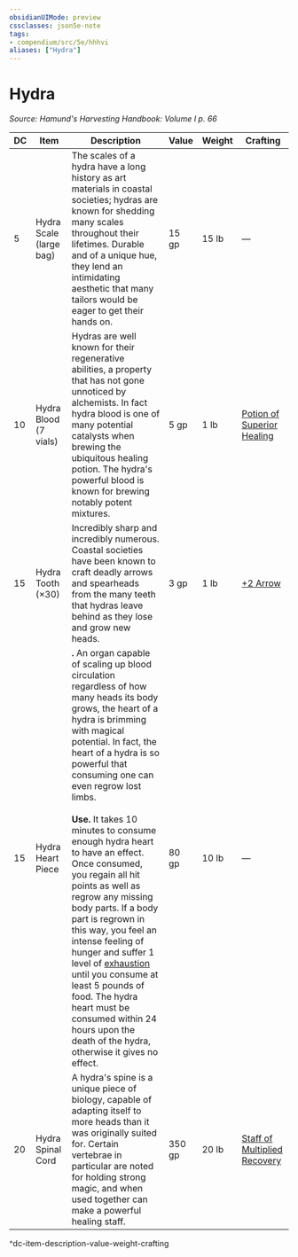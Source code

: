 ```yaml
---
obsidianUIMode: preview
cssclasses: json5e-note
tags:
- compendium/src/5e/hhhvi
aliases: ["Hydra"]
---
```

# Hydra
*Source: Hamund's Harvesting Handbook: Volume I p. 66* 

| DC | Item | Description | Value | Weight | Crafting |
|----|------|-------------|-------|--------|----------|
| 5 | Hydra Scale (large bag) | The scales of a hydra have a long history as art materials in coastal societies; hydras are known for shedding many scales throughout their lifetimes. Durable and of a unique hue, they lend an intimidating aesthetic that many tailors would be eager to get their hands on. | 15 gp | 15 lb | — |
| 10 | Hydra Blood (7 vials) | Hydras are well known for their regenerative abilities, a property that has not gone unnoticed by alchemists. In fact hydra blood is one of many potential catalysts when brewing the ubiquitous healing potion. The hydra's powerful blood is known for brewing notably potent mixtures. | 5 gp | 1 lb | [Potion of Superior Healing](compendium/items/potion-of-superior-healing.md) |
| 15 | Hydra Tooth (×30) | Incredibly sharp and incredibly numerous. Coastal societies have been known to craft deadly arrows and spearheads from the many teeth that hydras leave behind as they lose and grow new heads. | 3 gp | 1 lb | [+2 Arrow](compendium/items/2-ammunition.md) |
| 15 | Hydra Heart Piece | **.** An organ capable of scaling up blood circulation regardless of how many heads its body grows, the heart of a hydra is brimming with magical potential. In fact, the heart of a hydra is so powerful that consuming one can even regrow lost limbs.<br /><br />**Use.** It takes 10 minutes to consume enough hydra heart to have an effect. Once consumed, you regain all hit points as well as regrow any missing body parts. If a body part is regrown in this way, you feel an intense feeling of hunger and suffer 1 level of [exhaustion](/compendium/rules/conditions.md#exhaustion) until you consume at least 5 pounds of food. The hydra heart must be consumed within 24 hours upon the death of the hydra, otherwise it gives no effect. | 80 gp | 10 lb | — |
| 20 | Hydra Spinal Cord | A hydra's spine is a unique piece of biology, capable of adapting itself to more heads than it was originally suited for. Certain vertebrae in particular are noted for holding strong magic, and when used together can make a powerful healing staff. | 350 gp | 20 lb | [Staff of Multiplied Recovery](compendium/items/staff-of-multiplied-recovery-hhhvi.md) |
^dc-item-description-value-weight-crafting